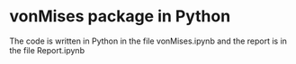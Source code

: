 # vonMises package in Python

The code is written in Python in the file vonMises.ipynb and the report is in the file Report.ipynb
